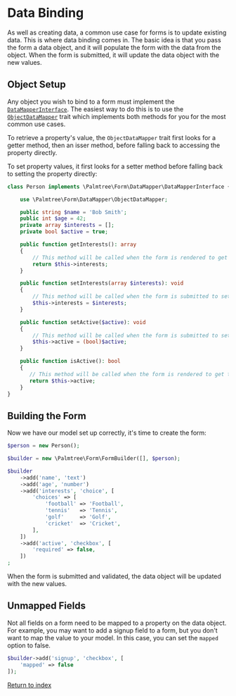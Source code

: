 # Data Binding

As well as creating data, a common use case for forms is to update existing data. This is where data binding comes in.
The basic idea is that you pass the form a data object, and it will populate the form with the data from the object.
When the form is submitted, it will update the data object with the new values.

## Object Setup

Any object you wish to bind to a form must implement the [`DataMapperInterface`](/src/DataMapper/DataMapperInterface.php).
The easiest way to do this is to use the [`ObjectDataMapper`](/src/DataMapper/ObjectDataMapper.php) trait which implements
both methods for you for the most common use cases.

To retrieve a property's value, the `ObjectDataMapper` trait first looks for a getter method, then an isser method, before falling
back to accessing the property directly.

To set property values, it first looks for a setter method before falling back to setting the property directly:

```php
class Person implements \Palmtree\Form\DataMapper\DataMapperInterface {

    use \Palmtree\Form\DataMapper\ObjectDataMapper;

    public string $name = 'Bob Smith';
    public int $age = 42;
    private array $interests = [];
    private bool $active = true;

    public function getInterests(): array
    {
        // This method will be called when the form is rendered to get the 'interests' property
        return $this->interests;
    }

    public function setInterests(array $interests): void
    {
        // This method will be called when the form is submitted to set the 'interests' property
        $this->interests = $interests;
    }

    public function setActive($active): void
    {
        // This method will be called when the form is submitted to set the 'active' property
        $this->active = (bool)$active;
    }

    public function isActive(): bool
    {
       // This method will be called when the form is rendered to get the 'active' property
       return $this->active;
    }
}
```

## Building the Form

Now we have our model set up correctly, it's time to create the form:

```php
$person = new Person();

$builder = new \Palmtree\Form\FormBuilder([], $person);

$builder
    ->add('name', 'text')
    ->add('age', 'number')
    ->add('interests', 'choice', [
        'choices' => [
            'football' => 'Football',
            'tennis'   => 'Tennis',
            'golf'     => 'Golf',
            'cricket'  => 'Cricket',
        ],
    ])
    ->add('active', 'checkbox', [
        'required' => false,
    ])
;
```

When the form is submitted and validated, the data object will be updated with the new values.

## Unmapped Fields

Not all fields on a form need to be mapped to a property on the data object. For example, you may want to add a signup
field to a form, but you don't want to map the value to your model. In this case, you can set the `mapped`
option to false.

```php
$builder->add('signup', 'checkbox', [
    'mapped' => false
]);
```

[Return to index](index.md)
